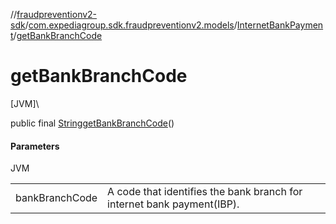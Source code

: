 //[fraudpreventionv2-sdk](../../../index.md)/[com.expediagroup.sdk.fraudpreventionv2.models](../index.md)/[InternetBankPayment](index.md)/[getBankBranchCode](get-bank-branch-code.md)

# getBankBranchCode

[JVM]\

public final [String](https://docs.oracle.com/javase/8/docs/api/java/lang/String.html)[getBankBranchCode](get-bank-branch-code.md)()

#### Parameters

JVM

| | |
|---|---|
| bankBranchCode | A code that identifies the bank branch for internet bank payment(IBP). |
